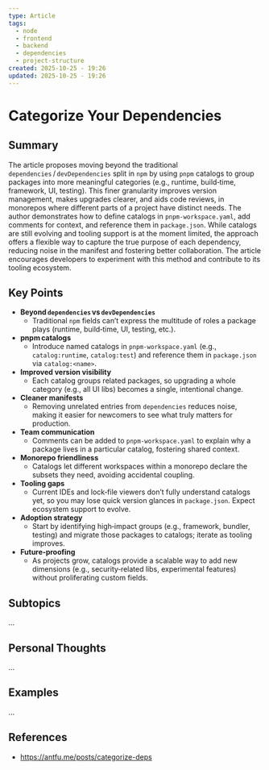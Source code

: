 ```yaml
---
type: Article
tags:
  - node
  - frontend
  - backend
  - dependencies
  - project-structure
created: 2025-10-25 - 19:26
updated: 2025-10-25 - 19:26
---
```

# Categorize Your Dependencies

## Summary

The article proposes moving beyond the traditional `dependencies` / `devDependencies` split in `npm` by using `pnpm` catalogs to group packages into more meaningful categories (e.g., runtime, build‑time, framework, UI, testing). This finer granularity improves version management, makes upgrades clearer, and aids code reviews, in monorepos where different parts of a project have distinct needs. The author demonstrates how to define catalogs in `pnpm-workspace.yaml`, add comments for context, and reference them in `package.json`. While catalogs are still evolving and tooling support is at the moment limited, the approach offers a flexible way to capture the true purpose of each dependency, reducing noise in the manifest and fostering better collaboration. The article encourages developers to experiment with this method and contribute to its tooling ecosystem.

## Key Points

- **Beyond `dependencies` vs `devDependencies`** 
	- Traditional `npm` fields can’t express the multitude of roles a package plays (runtime, build‑time, UI, testing, etc.).
- **pnpm catalogs** 
	- Introduce named catalogs in `pnpm-workspace.yaml` (e.g., `catalog:runtime`, `catalog:test`) and reference them in `package.json` via `catalog:<name>`.
- **Improved version visibility** 
	- Each catalog groups related packages, so upgrading a whole category (e.g., all UI libs) becomes a single, intentional change.
- **Cleaner manifests** 
	- Removing unrelated entries from `dependencies` reduces noise, making it easier for newcomers to see what truly matters for production.
- **Team communication** 
	- Comments can be added to `pnpm-workspace.yaml` to explain why a package lives in a particular catalog, fostering shared context.
- **Monorepo friendliness** 
	- Catalogs let different workspaces within a monorepo declare the subsets they need, avoiding accidental coupling.
- **Tooling gaps** 
	- Current IDEs and lock‑file viewers don’t fully understand catalogs yet, so you may lose quick version glances in `package.json`. Expect ecosystem support to evolve.
- **Adoption strategy** 
	- Start by identifying high‑impact groups (e.g., framework, bundler, testing) and migrate those packages to catalogs; iterate as tooling improves.
- **Future‑proofing** 
	- As projects grow, catalogs provide a scalable way to add new dimensions (e.g., security‑related libs, experimental features) without proliferating custom fields.

## Subtopics

...

## Personal Thoughts

...

## Examples

...

## References

- https://antfu.me/posts/categorize-deps

